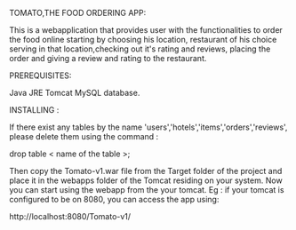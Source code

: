 TOMATO,THE FOOD ORDERING APP:

This is a webapplication that provides user with the functionalities to order the food online starting by choosing his location, restaurant of his choice serving in that location,checking out it's rating and reviews, placing the order and giving a review and rating to the restaurant.

PREREQUISITES:

Java JRE 
Tomcat
MySQL database. 

INSTALLING :

If there exist any tables by the name 'users','hotels','items','orders','reviews',
please delete them using the command :

drop table < name of the table >;

Then copy the Tomato-v1.war file from the Target folder of the project and place it in the webapps folder of the Tomcat residing on your system.
Now you can start using the webapp from the your tomcat.
Eg : if your tomcat is configured to be on 8080, you can access the app using:
	
  http://localhost:8080/Tomato-v1/

